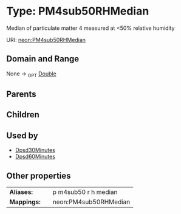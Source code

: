 
# Type: PM4sub50RHMedian


Median of particulate matter 4 measured at <50% relative humidity

URI: [neon:PM4sub50RHMedian](https://data.neonscience.org/PM4sub50RHMedian)


## Domain and Range

None ->  <sub>OPT</sub> [Double](types/Double.md)

## Parents


## Children


## Used by

 * [Dpsd30Minutes](Dpsd30Minutes.md)
 * [Dpsd60Minutes](Dpsd60Minutes.md)

## Other properties

|  |  |  |
| --- | --- | --- |
| **Aliases:** | | p m4sub50 r h median |
| **Mappings:** | | neon:PM4sub50RHMedian |

